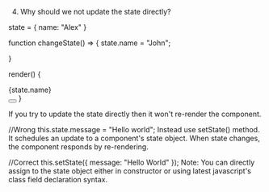 4. Why should we not update the state directly?


state = {
  name: "Alex"
}

function changeState() => {
  state.name = "John";
  <!-- this.setState({
    name: "John"
  }); -->
}

render() {
  <div>{state.name}</div>
  <button onClick={changeState}></button>
}















If you try to update the state directly then it won't re-render the component.

//Wrong
this.state.message = "Hello world";
Instead 
use setState() method. It schedules an update to a component's state object. When state changes, the component responds by re-rendering.

//Correct
this.setState({ message: "Hello World" });
Note: You can directly assign to the state object either in constructor or using latest javascript's class field declaration syntax.